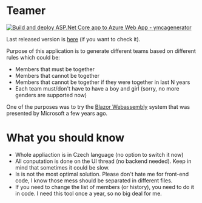 # Teamer

[![Build and deploy ASP.Net Core app to Azure Web App - ymcagenerator](https://github.com/pokornysimon/Teamer/actions/workflows/master_ymcagenerator.yml/badge.svg)](https://github.com/pokornysimon/Teamer/actions/workflows/master_ymcagenerator.yml)


Last released version is [here](https://ymcagenerator.azurewebsites.net/generator) (if you want to check it).

Purpose of this application is to generate different teams based on different rules which could be:
 - Members that must be together
 - Members that cannot be together
 - Members that cannot be together if they were together in last N years
 - Each team must/don't have to have a boy and girl (sorry, no more genders are supported now)

One of the purposes was to try the [Blazor Webassembly](https://dotnet.microsoft.com/en-us/apps/aspnet/web-apps/blazor) system that was presented by Microsoft a few years ago.

# What you should know
 - Whole appliaction is in Czech language (no option to switch it now)
 - All conputation is done on the UI thread (no backend needed). Keep in mind that sometimes it could be slow.
 - Is is not the most optimal solution. Please don't hate me for front-end code, I know those mess should be separated in different files.
 - If you need to change the list of members (or history), you need to do it in code. I need this tool once a year, so no big deal for me.

